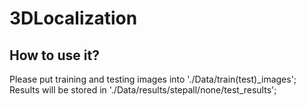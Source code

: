 # 3DLocalization
## How to use it?
Please put training and testing images into './Data/train(test)_images';
Results will be stored in './Data/results/stepall/none/test_results';
